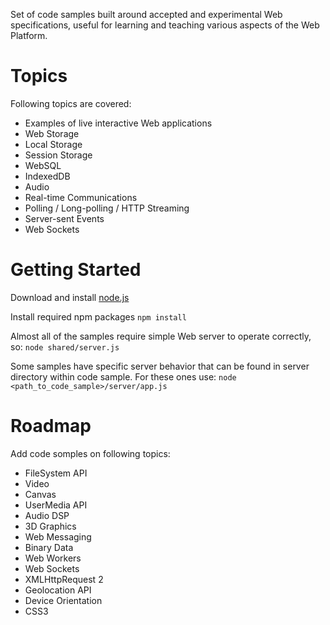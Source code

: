 ﻿Set of code samples built around accepted and experimental Web specifications, useful for learning and teaching various aspects of the Web Platform.

Topics
======
Following topics are covered:
* Examples of live interactive Web applications
* Web Storage
 * Local Storage
 * Session Storage
* WebSQL
* IndexedDB
* Audio
* Real-time Communications
 * Polling / Long-polling / HTTP Streaming
 * Server-sent Events
 * Web Sockets


Getting Started
================
Download and install [node.js]

Install required npm packages
```npm install```

Almost all of the samples require simple Web server to operate correctly, so:
```node shared/server.js```

Some samples have specific server behavior that can be found in server directory within code sample.
For these ones use:
```node <path_to_code_sample>/server/app.js```


Roadmap
=======
Add code somples on following topics:

* FileSystem API
* Video
* Canvas
* UserMedia API
* Audio DSP
* 3D Graphics
* Web Messaging
* Binary Data
* Web Workers
* Web Sockets
* XMLHttpRequest 2
* Geolocation API
* Device Orientation
* CSS3


[node.js]:http://nodejs.org
